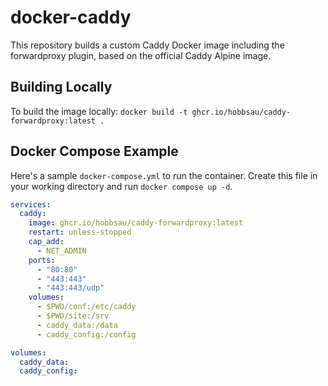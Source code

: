 # docker-caddy

This repository builds a custom Caddy Docker image including the forwardproxy plugin, based on the official Caddy Alpine image.

## Building Locally
To build the image locally:
`docker build -t ghcr.io/hobbsau/caddy-forwardproxy:latest .`

## Docker Compose Example
Here's a sample `docker-compose.yml` to run the container. Create this file in your working directory and run `docker compose up -d`.

```yaml
services:
  caddy:
    image: ghcr.io/hobbsau/caddy-forwardproxy:latest
    restart: unless-stopped
    cap_add:
      - NET_ADMIN
    ports:
      - "80:80"
      - "443:443"
      - "443:443/udp"
    volumes:
      - $PWD/conf:/etc/caddy
      - $PWD/site:/srv
      - caddy_data:/data
      - caddy_config:/config

volumes:
  caddy_data:
  caddy_config:
```

